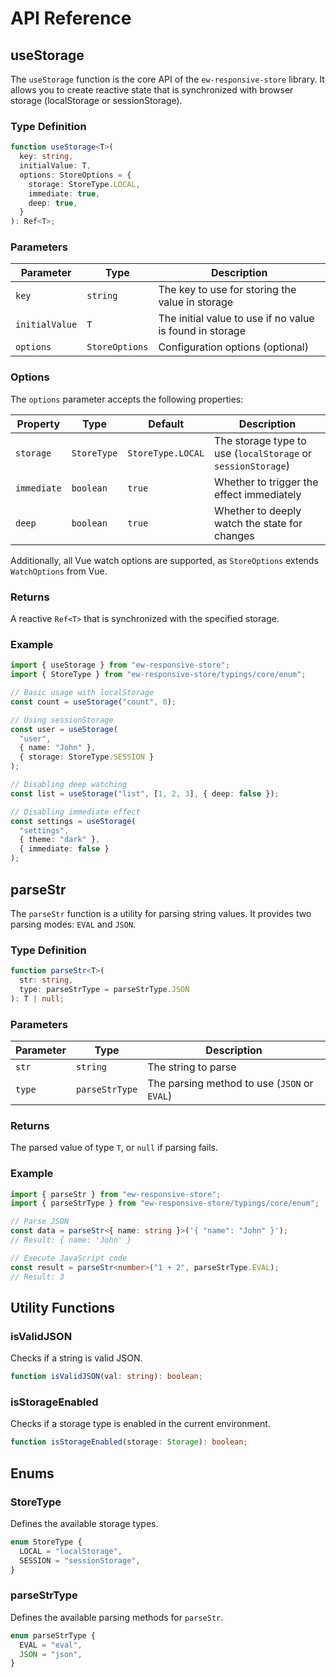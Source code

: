 # API Reference

## useStorage

The `useStorage` function is the core API of the `ew-responsive-store` library. It allows you to create reactive state that is synchronized with browser storage (localStorage or sessionStorage).

### Type Definition

```ts
function useStorage<T>(
  key: string,
  initialValue: T,
  options: StoreOptions = {
    storage: StoreType.LOCAL,
    immediate: true,
    deep: true,
  }
): Ref<T>;
```

### Parameters

| Parameter      | Type           | Description                                              |
| -------------- | -------------- | -------------------------------------------------------- |
| `key`          | `string`       | The key to use for storing the value in storage          |
| `initialValue` | `T`            | The initial value to use if no value is found in storage |
| `options`      | `StoreOptions` | Configuration options (optional)                         |

### Options

The `options` parameter accepts the following properties:

| Property    | Type        | Default           | Description                                                  |
| ----------- | ----------- | ----------------- | ------------------------------------------------------------ |
| `storage`   | `StoreType` | `StoreType.LOCAL` | The storage type to use (`localStorage` or `sessionStorage`) |
| `immediate` | `boolean`   | `true`            | Whether to trigger the effect immediately                    |
| `deep`      | `boolean`   | `true`            | Whether to deeply watch the state for changes                |

Additionally, all Vue watch options are supported, as `StoreOptions` extends `WatchOptions` from Vue.

### Returns

A reactive `Ref<T>` that is synchronized with the specified storage.

### Example

```ts
import { useStorage } from "ew-responsive-store";
import { StoreType } from "ew-responsive-store/typings/core/enum";

// Basic usage with localStorage
const count = useStorage("count", 0);

// Using sessionStorage
const user = useStorage(
  "user",
  { name: "John" },
  { storage: StoreType.SESSION }
);

// Disabling deep watching
const list = useStorage("list", [1, 2, 3], { deep: false });

// Disabling immediate effect
const settings = useStorage(
  "settings",
  { theme: "dark" },
  { immediate: false }
);
```

## parseStr

The `parseStr` function is a utility for parsing string values. It provides two parsing modes: `EVAL` and `JSON`.

### Type Definition

```ts
function parseStr<T>(
  str: string,
  type: parseStrType = parseStrType.JSON
): T | null;
```

### Parameters

| Parameter | Type           | Description                                  |
| --------- | -------------- | -------------------------------------------- |
| `str`     | `string`       | The string to parse                          |
| `type`    | `parseStrType` | The parsing method to use (`JSON` or `EVAL`) |

### Returns

The parsed value of type `T`, or `null` if parsing fails.

### Example

```ts
import { parseStr } from "ew-responsive-store";
import { parseStrType } from "ew-responsive-store/typings/core/enum";

// Parse JSON
const data = parseStr<{ name: string }>('{ "name": "John" }');
// Result: { name: 'John' }

// Execute JavaScript code
const result = parseStr<number>("1 + 2", parseStrType.EVAL);
// Result: 3
```

## Utility Functions

### isValidJSON

Checks if a string is valid JSON.

```ts
function isValidJSON(val: string): boolean;
```

### isStorageEnabled

Checks if a storage type is enabled in the current environment.

```ts
function isStorageEnabled(storage: Storage): boolean;
```

## Enums

### StoreType

Defines the available storage types.

```ts
enum StoreType {
  LOCAL = "localStorage",
  SESSION = "sessionStorage",
}
```

### parseStrType

Defines the available parsing methods for `parseStr`.

```ts
enum parseStrType {
  EVAL = "eval",
  JSON = "json",
}
```
